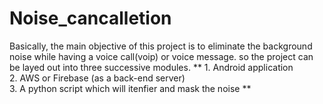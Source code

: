 # Noise_cancalletion

Basically, the main objective of this project is to eliminate the background noise while having a voice call(voip) or voice message.
so the project can be layed out into three successive modules. ** 1. Android application <br> 2. AWS or Firebase (as a back-end server) <br> 3. A python script which will itenfier and mask the noise ** 
